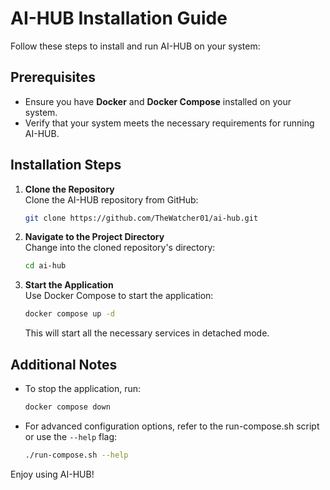 # AI-HUB Installation Guide

Follow these steps to install and run AI-HUB on your system:

## Prerequisites
- Ensure you have **Docker** and **Docker Compose** installed on your system.
- Verify that your system meets the necessary requirements for running AI-HUB.

## Installation Steps

1. **Clone the Repository**  
   Clone the AI-HUB repository from GitHub:
   ```bash
   git clone https://github.com/TheWatcher01/ai-hub.git
   ```

2. **Navigate to the Project Directory**  
   Change into the cloned repository's directory:
   ```bash
   cd ai-hub
   ```

3. **Start the Application**  
   Use Docker Compose to start the application:
   ```bash
   docker compose up -d
   ```

   This will start all the necessary services in detached mode.

## Additional Notes
- To stop the application, run:
  ```bash
  docker compose down
  ```
- For advanced configuration options, refer to the run-compose.sh script or use the `--help` flag:
  ```bash
  ./run-compose.sh --help
  ```

Enjoy using AI-HUB!
